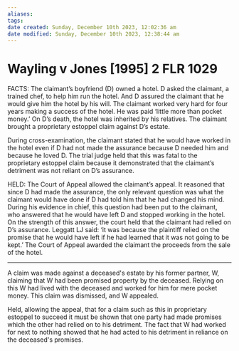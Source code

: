 ```yaml
---
aliases: 
tags: 
date created: Sunday, December 10th 2023, 12:02:36 am
date modified: Sunday, December 10th 2023, 12:38:44 am
---
```


# Wayling v Jones [1995] 2 FLR 1029

FACTS: The claimant’s boyfriend (D) owned a hotel. D asked the claimant, a trained chef, to help him run the hotel. And D assured the claimant that he would give him the hotel by his will. The claimant worked very hard for four years making a success of the hotel. He was paid ‘little more than pocket money.’ On D’s death, the hotel was inherited by his relatives. The claimant brought a proprietary estoppel claim against D’s estate.

During cross-examination, the claimant stated that he would have worked in the hotel even if D had not made the assurance because D needed him and because he loved D. The trial judge held that this was fatal to the proprietary estoppel claim because it demonstrated that the claimant’s detriment was not reliant on D’s assurance.

HELD: The Court of Appeal allowed the claimant’s appeal. It reasoned that since D had made the assurance, the only relevant question was what the claimant would have done if D had told him that he had changed his mind. During his evidence in chief, this question had been put to the claimant, who answered that he would have left D and stopped working in the hotel. On the strength of this answer, the court held that the claimant had relied on D’s assurance. Leggatt LJ said: ‘it was because the plaintiff relied on the promise that he would have left if he had learned that it was not going to be kept.’ The Court of Appeal awarded the claimant the proceeds from the sale of the hotel.

---

A claim was made against a deceased's estate by his former partner, W, claiming that W had been promised property by the deceased. Relying on this W had lived with the deceased and worked for him for mere pocket money. This claim was dismissed, and W appealed.

Held, allowing the appeal, that for a claim such as this in proprietary estoppel to succeed it must be shown that one party had made promises which the other had relied on to his detriment. The fact that W had worked for next to nothing showed that he had acted to his detriment in reliance on the deceased's promises.
